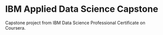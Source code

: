 # IBM Applied Data Science Capstone
 Capstone project from IBM Data Science Professional Certificate on Coursera.
